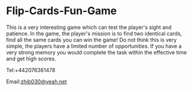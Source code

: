 # Flip-Cards-Fun-Game

This is a very interesting game which can test the player's sight and patience. In the game, the player's mission is to find two identical cards, find all the same cards you can win the game! Do not think this is very simple, the players have a limited number of opportunities. If you have a very strong memory you would complete the task within the effective time and get high scores.

Tel:+442076361478

Email:zhib030@yeah.net
